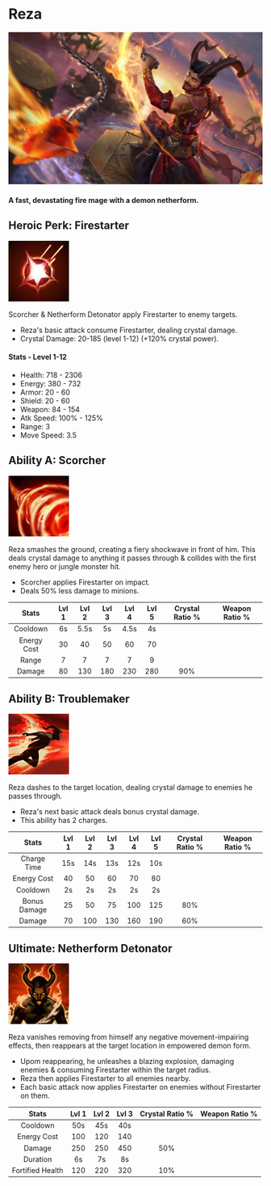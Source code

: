 # Reza

![](../../.gitbook/assets/image%20%28176%29.png)

#### A fast, devastating fire mage with a demon netherform.

## Heroic Perk: Firestarter

![Firestarter](../../.gitbook/assets/image%20%28272%29.png)

Scorcher & Netherform Detonator apply Firestarter to enemy targets.

* Reza's basic attack consume Firestarter, dealing crystal damage.
* Crystal Damage: 20-185 \(level 1-12\) \(+120% crystal power\).

#### Stats - Level 1-12

* Health: 718 - 2306
* Energy: 380 - 732
* Armor: 20 - 60
* Shield: 20 - 60
* Weapon: 84 - 154
* Atk Speed: 100% - 125%
* Range: 3
* Move Speed: 3.5

## Ability A: Scorcher

![Scorcher](../../.gitbook/assets/image%20%28258%29.png)

Reza smashes the ground, creating a fiery shockwave in front of him. This deals crystal damage to anything it passes through & collides with the first enemy hero or jungle monster hit.

* Scorcher applies Firestarter on impact.
* Deals 50% less damage to minions.

| Stats | Lvl 1 | Lvl 2 | Lvl 3 | Lvl 4 | Lvl 5 | Crystal      Ratio % | Weapon     Ratio % |
| :---: | :---: | :---: | :---: | :---: | :---: | :---: | :---: |
| Cooldown | 6s | 5.5s | 5s | 4.5s | 4s |  |  |
| Energy       Cost | 30 | 40 | 50 | 60 | 70 |  |  |
| Range | 7 | 7 | 7 | 7 | 9 |  |  |
| Damage | 80 | 130 | 180 | 230 | 280 | 90% |  |

## Ability B: Troublemaker

![Troublemaker](../../.gitbook/assets/image%20%28501%29.png)

Reza dashes to the target location, dealing crystal damage to enemies he passes through.

* Reza's next basic attack deals bonus crystal damage.
* This ability has 2 charges.

| Stats | Lvl 1 | Lvl 2 | Lvl 3 | Lvl 4 | Lvl 5 | Crystal      Ratio % | Weapon     Ratio % |
| :---: | :---: | :---: | :---: | :---: | :---: | :---: | :---: |
| Charge       Time | 15s | 14s | 13s | 12s | 10s |  |  |
| Energy       Cost | 40 | 50 | 60 | 70 | 80 |  |  |
| Cooldown | 2s | 2s | 2s | 2s | 2s |  |  |
| Bonus        Damage | 25 | 50 | 75 | 100 | 125 | 80% |  |
| Damage | 70 | 100 | 130 | 160 | 190 | 60% |  |

## Ultimate: Netherform Detonator

![Netherform Detonator](../../.gitbook/assets/image%20%28401%29.png)

Reza vanishes removing from himself any negative movement-impairing effects, then reappears at the target location in empowered demon form.

* Upom reappearing, he unleashes a blazing explosion, damaging enemies & consuming Firestarter within the target radius.
* Reza then applies Firestarter to all enemies nearby.
* Each basic attack now applies Firestarter on enemies without Firestarter on them.

| Stats | Lvl 1 | Lvl 2 | Lvl 3 | Crystal Ratio % | Weapon Ratio % |
| :---: | :---: | :---: | :---: | :---: | :---: |
| Cooldown | 50s | 45s | 40s |  |  |
| Energy Cost | 100 | 120 | 140 |  |  |
| Damage | 250 | 250 | 450 | 50% |  |
| Duration | 6s | 7s | 8s |  |  |
| Fortified Health | 120 | 220 | 320 | 10% |  |


